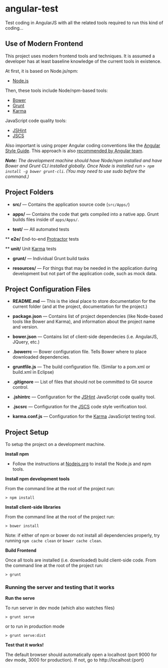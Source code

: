 # angular-test

Test coding in AngularJS with all the related tools required to run this kind of coding...



## Use of **Modern** Frontend

This project uses modern frontend tools and techniques. It is assumed a developer has at least baseline knowledge of the current tools in existence. 

At first, it is based on Node.js/npm:

* [Node.js](https://nodejs.org/en/)

Then, these tools include Node/npm-based tools:

* [Bower](http://bower.io/)
* [Grunt](http://gruntjs.com/)
* [Karma](http://karma-runner.github.io/0.12/index.html)

JavaScript code quality tools:

* [JSHint](http://jshint.com/docs/)
* [JSCS](http://jscs.info/)

Also important is using proper Angular coding conventions like the [Angular Style Guide](https://github.com/johnpapa/angular-styleguide). This approach is also [recommended by Angular team](http://angularjs.blogspot.ca/2014/02/an-angularjs-style-guide-and-best.html).

*__Note:__ The development machine should have Node/npm installed and have Bower and Grunt CLI installed globally. Once Node is installed run `> npm install -g bower grunt-cli`. (You may need to use sudo before the command.)*



## Project Folders

* **src/** — Contains the application source code (`src/Apps/`)

* **apps/** — Contains the code that gets compiled into a native app. Grunt builds files inside of `apps/Apps/`.

* **test/** — All automated tests

** **e2e/** End-to-end [Protractor](https://angular.github.io/protractor/#/) tests

** **unit/** Unit [Karma](http://karma-runner.github.io/0.12/index.html) tests

* **grunt/** — Individual Grunt build tasks

* **resources/** — For things that may be needed in the application during development but not part of the application code, such as mock data.



## Project Configuration Files

* **README.md** — This is the ideal place to store documentation for the current folder (and at the project, documentation for the project.)

* **package.json** — Contains list of project dependencies (like Node-based tools like Bower and Karma), and information about the project name and version.

* **bower.json** — Contains list of client-side dependecies (i.e. AngularJS, JQuery, etc.)

* **.bowerrc** — Bower configuration file. Tells Bower where to place downloaded dependencies.

* **gruntfile.js** — The build configuration file. (Similar to a pom.xml or build.xml in Eclipse)

* **.gitignore** — List of files that should not be committed to Git source control.

* **.jshintrc** — Configuration for the [JSHint](http://jshint.com/docs/) JavaScript code quality tool.

* **.jscsrc** — Configuration for the [JSCS](http://jscs.info/) code style verification tool.

* **karma.conf.js** — Configuration for the [Karma](http://karma-runner.github.io/0.12/index.html) JavaScript testing tool.


## Project Setup

To setup the project on a development machine.

**Install npm**

* Follow the instructions at [Nodejs.org](https://nodejs.org/en/) to install the Node.js and npm tools.

**Install npm development tools**

From the command line at the root of the project run:

```
> npm install
```

**Install client-side libraries**

From the command line at the root of the project run:

```
> bower install
```

Note: if either of npm or bower do not install all dependencies properly, try running `npm cache clean` or `bower cache clean`.

**Build Frontend**

Once all tools are installed (i.e. downloaded) build client-side code. From the command line at the root of the project run:

```
> grunt
```


### Running the server and testing that it works

**Run the serve**

To run server in dev mode (which also watches files)

```
> grunt serve
```

or to run in production mode

```
> grunt serve:dist
```

**Test that it works!**

The default browser should automatically open a localhost (port 9000 for dev mode, 3000 for production). If not, go to http://localhost:{port}

